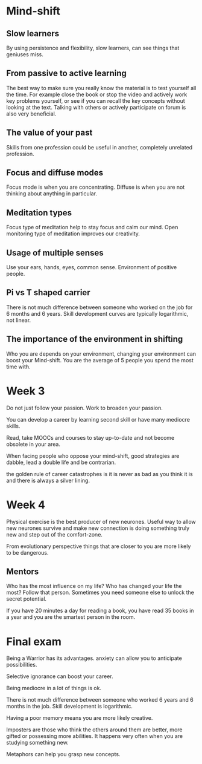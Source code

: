 # Mind-shift

## Slow learners
By using persistence and flexibility, slow learners, can see things that geniuses miss.

## From passive to active learning
The best way to make sure you really know the material is to test yourself all the time. For example close the book or stop the video and actively work key problems yourself, or see if you can recall the key concepts without looking at the text. Talking with others or actively participate on forum is also very beneficial.

## The value of your past
Skills from one profession could be useful in another, completely unrelated profession.

## Focus and diffuse modes
Focus mode is when you are concentrating. Diffuse is when you are not thinking about anything in particular.

## Meditation types
Focus type of meditation help to stay focus and calm our mind. Open monitoring type of meditation improves our creativity.

## Usage of multiple senses
Use your ears, hands, eyes, common sense. Environment of positive people.

## Pi vs T shaped carrier
There is not much difference between someone who worked on the job for 6 months and 6 years. Skill development curves are typically logarithmic, not linear.

## The importance of the environment in shifting
Who you are depends on your environment, changing your environment can boost your Mind-shift. You are the average of 5 people you spend the most time with.

# Week 3
Do not just follow your passion. Work to broaden your passion.

You can develop a career by learning second skill or have many mediocre skills.

Read, take MOOCs and courses to stay up-to-date and not become obsolete in your area.

When facing people who oppose your mind-shift, good strategies are dabble, lead a double life and be contrarian.

the golden rule of career catastrophes is it is never as bad as you think it is and there is always a silver lining.


# Week 4

Physical exercise is the best producer of new neurones. Useful way to allow new neurones survive and make new connection is doing something truly new and step out of the comfort-zone.

From evolutionary perspective things that are closer to you are more likely to be dangerous.

## Mentors

Who has the most influence on my life? Who has changed your life the most? Follow that person. Sometimes you need someone else to unlock the secret potential.

If you have 20 minutes a day for reading a book, you have read 35 books in a year and you are the smartest person in the room.

# Final exam

Being a Warrior has its advantages. anxiety can allow you to anticipate possibilities.

Selective ignorance can boost your career.

Being mediocre in a lot of things is ok.

There is not much difference between someone who worked 6 years and 6 months in the job. Skill development is logarithmic.

Having a poor memory means you are more likely creative.

Imposters are those who think the others around them are better, more gifted or possessing more abilities. It happens very often when you are studying something new.

Metaphors can help you grasp new concepts.
